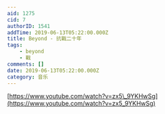 ```yaml
---
aid: 1275
cid: 7
authorID: 1541
addTime: 2019-06-13T05:22:00.000Z
title: Beyond - 抗戰二十年
tags:
    - beyond
    - 戰
comments: []
date: 2019-06-13T05:22:00.000Z
category: 音乐
---
```


[https://www.youtube.com/watch?v=zx5\_9YKHwSg](https://www.youtube.com/watch?v=zx5_9YKHwSg)
